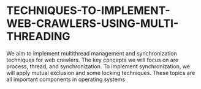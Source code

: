 # TECHNIQUES-TO-IMPLEMENT-WEB-CRAWLERS-USING-MULTI-THREADING
We aim to implement multithread management and synchronization techniques for web crawlers. The key concepts we will focus on are process, thread, and synchronization. To implement synchronization, we will apply mutual exclusion and some locking techniques. These topics are all important components in operating systems
